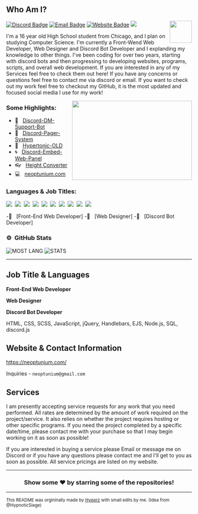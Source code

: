 ## Who Am I?

<img align="right" height="60" width="60" alt="" src="https://cdn.discordapp.com/attachments/498213392071393280/858505570353152020/neo.png" />

[![Discord Badge](https://img.shields.io/badge/-Discord-000000?style=flat-square&logo=Discord&logoColor=blue)](https://discord.com/channels/@me/642805037101219871)
[![Email Badge](https://img.shields.io/badge/-Email-000000?style=flat-square&logo=Discord&logoColor=blue)](https://discord.com/channels/@me/642805037101219871)
[![Website Badge](https://img.shields.io/badge/Website-000000?style=flat-square&logo=google-chrome&logoColor=blue)](https://neoptunium.com/)
![](https://komarev.com/ghpvc/?username=Neoptunium&label=Views&color=blue&style=plastic) 

I'm a 16 year old High School student from Chicago, and I plan on studying Computer Science. I'm currently a Front-Wend Web Developer, Web Designer and Discord Bot Developer and I explanding my knowledge to other things. I've been coding for over two years, starting with discord bots and then progressing to developing websites, programs, scripts, and overall web development. If you are interested in any of my Services feel free to check them out here! If you have any concerns or questions feel free to contact me via discord or email. If you want to check out my work feel free to checkout my GitHub, it is the most updated and focused social media I use for my work!

<img align="right" height="215" width="325" alt="" src="https://cdn.discordapp.com/attachments/834091240777187408/924882829043724329/banner.gif" />


### Some Highlights:

- 📌 &nbsp; [Discord-DM-Support-Bot](https://github.com/Neoptunium/Discord-DM-Support-Bot)
- 🚀 &nbsp; [Discord-Pager-System](https://github.com/Neoptunium/Discord-Pager-System)
- 🏫 &nbsp; [Hypertonic-OLD](https://github.com/Neoptunium/Hypertonic-OLD)
- 🌀 &nbsp; [Discord-Embed-Web-Panel](https://github.com/Neoptunium/Discord-Embed-Web-Panel)
- 👓 &nbsp; [Height Converter](https://github.com/Neoptunium/Height-Converter)
- 💻 &nbsp; [neoptunium.com](https://github.com/Neoptunium/neoptunium.com)

### Languages & Job Titles:


![](https://img.shields.io/badge/HTML5-000000?style=for-the-badge&logo=html5&logoColor=orange)&nbsp;
![](https://img.shields.io/badge/CSS3-000000?style=for-the-badge&logo=css3&logoColor=blue)&nbsp;
![](https://img.shields.io/badge/SASS-000000?style=for-the-badge&logo=sass&logoColor=blue)&nbsp;
![](https://img.shields.io/badge/JavaScript-000000?style=for-the-badge&logo=javascript&logoColor=yellow)&nbsp;
![](https://img.shields.io/badge/jQuery-000000?style=for-the-badge&logo=jquery&logoColor=yellow)&nbsp;
![](https://img.shields.io/badge/Handlebars-000000?style=for-the-badge&logo=hbs&logoColor=green)&nbsp;
![](https://img.shields.io/badge/EJS-000000?style=for-the-badge&logo=ejs&logoColor=green)&nbsp;
![](https://img.shields.io/badge/Node.js-000000?style=for-the-badge&logo=node.js&logoColor=green)&nbsp;
![](https://img.shields.io/badge/SQL-000000?style=for-the-badge&logo=mysql&logoColor=green)&nbsp;
![](https://img.shields.io/badge/discord.js-000000?style=for-the-badge&logo=discord.js&logoColor=green)&nbsp;

-📌 &nbsp; [Front-End Web Developer]
-📌 &nbsp; [Web Designer]
-📌 &nbsp; [Discord Bot Developer]



### ⚙️ &nbsp;GitHub Stats

<p align="left">
<img alt="MOST LANG" src="https://github-readme-stats.vercel.app/api/top-langs/?username=Neoptunium&layout=compact&theme=react">
<img alt="STATS" src="https://github-readme-stats.vercel.app/api?username=Neoptunium&show_icons=true&theme=react&hide=prs,issues">
</p>

---

## Job Title & Languages 
**Front-End Web Developer**

**Web Designer**

**Discord Bot Developer**

HTML, CSS, SCSS, JavaScript, jQuery, Handlebars, EJS, Node.js, SQL, discord.js

## Website & Contact Information 
https://neoptunium.com/

Inquiries - `neoptunium@gmail.com`



## Services
I am presently accepting service requests for any work that you need performed. All rates are determined by the amount of work required on the project/service. It also relies on whether the project requires hosting or other specific programs. If you need the project completed by a specific date/time, please contact me with your purchase so that I may begin working on it as soon as possible!

If you are interested in buying a service please Email or message me on Discord or if you have any questions please contact me and I'll get to you as soon as possible. All service pricings are listed on my website.

---

<h3 align=center>Show some ❤️ by starring some of the repositories!</h3>

---
<small>This README was orgininally made by <a href="https://hyperz.net/">Hyperz</a> with small edits by me. (Idea from @HypnoticSiege)</small>
